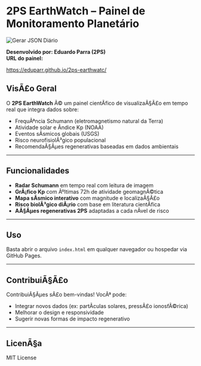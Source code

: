 # 2PS EarthWatch – Painel de Monitoramento Planetário

![Gerar JSON Diário](https://github.com/eduparr/2ps-earthwatc/actions/workflows/gerar-json-diario.yml/badge.svg)

**Desenvolvido por: Eduardo Parra (2PS)**  
**URL do painel:** 

https://eduparr.github.io/2ps-earthwatc/

## VisÃ£o Geral

O **2PS EarthWatch** Ã© um painel cientÃ­fico de visualizaÃ§Ã£o em tempo real que integra dados sobre:

- FrequÃªncia Schumann (eletromagnetismo natural da Terra)
- Atividade solar e Ã­ndice Kp (NOAA)
- Eventos sÃ­smicos globais (USGS)
- Risco neurofisiolÃ³gico populacional
- RecomendaÃ§Ãµes regenerativas baseadas em dados ambientais

---

## Funcionalidades

- **Radar Schumann** em tempo real com leitura de imagem
- **GrÃ¡fico Kp** com Ãºltimas 72h de atividade geomagnÃ©tica
- **Mapa sÃ­smico interativo** com magnitude e localizaÃ§Ã£o
- **Risco biolÃ³gico diÃ¡rio** com base em literatura cientÃ­fica
- **AÃ§Ãµes regenerativas 2PS** adaptadas a cada nÃ­vel de risco

---

## Uso

Basta abrir o arquivo `index.html` em qualquer navegador ou hospedar via GitHub Pages.

---

## ContribuiÃ§Ã£o

ContribuiÃ§Ãµes sÃ£o bem-vindas! VocÃª pode:

- Integrar novos dados (ex: partÃ­culas solares, pressÃ£o ionosfÃ©rica)
- Melhorar o design e responsividade
- Sugerir novas formas de impacto regenerativo

---

## LicenÃ§a

MIT License
